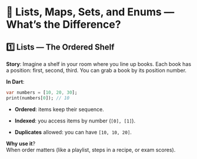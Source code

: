 # 🎯 Lists, Maps, Sets, and Enums — What’s the Difference?
## 1️⃣ Lists — The Ordered Shelf
__Story__: Imagine a shelf in your room where you line up books. Each book has a position: first, second, third. You can grab a book by its position number.

__In Dart__:
```dart
var numbers = [10, 20, 30];
print(numbers[0]); // 10
```
- __Ordered__: items keep their sequence.

- __Indexed__: you access items by number (`[0], [1]`).

- __Duplicates__ allowed: you can have `[10, 10, 20]`.

__Why use it__? <br>When order matters (like a playlist, steps in a recipe, or exam scores).
